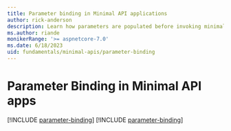 ```yaml
---
title: Parameter binding in Minimal API applications
author: rick-anderson
description: Learn how parameters are populated before invoking minimal route handlers.
ms.author: riande
monikerRange: '>= aspnetcore-7.0'
ms.date: 6/18/2023
uid: fundamentals/minimal-apis/parameter-binding
---
```


# Parameter Binding in Minimal API apps

[!INCLUDE [parameter-binding](~/fundamentals/minimal-apis/includes/parameter-binding8.md)]
[!INCLUDE [parameter-binding](~/fundamentals/minimal-apis/includes/parameter-binding7.md)]
